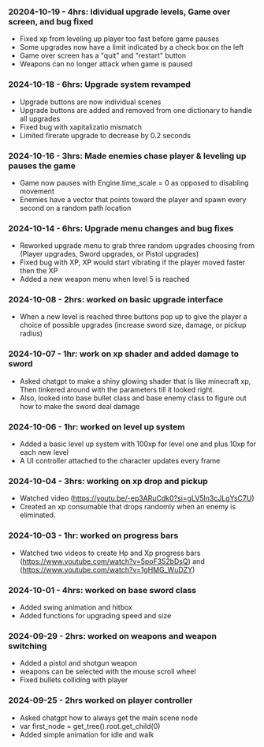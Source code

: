 ### 20204-10-19 - 4hrs: Idividual upgrade levels, Game over screen, and bug fixed
* Fixed xp from leveling up player too fast before game pauses
* Some upgrades now have a limit indicated by a check box on the left
* Game over screen has a "quit" and "restart" button
* Weapons can no longer attack when game is paused

### 2024-10-18 - 6hrs: Upgrade system revamped
* Upgrade buttons are now individual scenes
* Upgrade buttons are added and removed from one dictionary to handle all upgrades
* Fixed bug with xapitalizatio mismatch
* Limited firerate upgrade to decrease by 0.2 seconds

### 2024-10-16 - 3hrs: Made enemies chase player & leveling up pauses the game
* Game now pauses with Engine.time_scale = 0 as opposed to disabling movement
* Enemies have a vector that points toward the player and spawn every second on a random path location

### 2024-10-14 - 6hrs: Upgrade menu changes and bug fixes
* Reworked upgrade menu to grab three random upgrades choosing from (Player upgrades, Sword upgrades, or Pistol upgrades)
* Fixed bug with XP, XP would start vibrating if the player moved faster then the XP
* Added a new weapon menu when level 5 is reached

### 2024-10-08 - 2hrs: worked on basic upgrade interface 
* When a new level is reached three buttons pop up to give the player a choice of possible upgrades (increase sword size, damage, or pickup radius) 

### 2024-10-07 - 1hr: work on xp shader and added damage to sword 
* Asked chatgpt to make a shiny glowing shader that is like minecraft xp, Then tinkered around with the parameters till it looked right. 
* Also, looked into base bullet class and base enemy class to figure out how to make the sword deal damage 

### 2024-10-06 - 1hr: worked on level up system
* Added a basic level up system with 100xp for level one and plus 10xp for each new level
* A UI controller attached to the character updates every frame
  
### 2024-10-04 - 3hrs: working on xp drop and pickup 
* Watched video (https://youtu.be/-ep3ARuCdk0?si=gLV5ln3cJLgYsC7U)
* Created an xp consumable that drops randomly when an enemy is eliminated. 

### 2024-10-03 - 1hr: worked on progress bars 
* Watched two videos to create Hp and Xp progress bars (https://www.youtube.com/watch?v=5poF352bDsQ) and (https://www.youtube.com/watch?v=1gHMG_WuDZY)
  
### 2024-10-01 - 4hrs: worked on base sword class
* Added swing animation and hitbox
* Added functions for upgrading speed and size

### 2024-09-29 - 2hrs: worked on weapons and weapon switching
* Added a pistol and shotgun weapon
* weapons can be selected with the mouse scroll wheel
* Fixed bullets colliding with player 

### 2024-09-25 - 2hrs worked on player controller
* Asked chatgpt how to always get the main scene node
* var first_node = get_tree().root.get_child(0)
* Added simple animation for idle and walk

